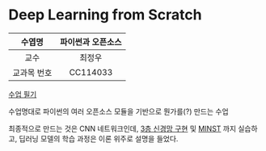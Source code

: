 # Deep Learning from Scratch

| 수엽명 | 파이썬과 오픈소스 |
| :--: | :--: |
| 교수 | 최정우 |
| 교과목 번호 | CC114033 |

[수업 필기](./note.md)

수업명대로 파이썬의 여러 오픈소스 모듈을 기반으로 뭔가를(?) 만드는 수업

최종적으로 만드는 것은 CNN 네트워크인데, [3층 신경망 구현](./handson/three_layer.py) 및 [MINST](./handson/load_minst.py) 까지 실습하고, 딥러닝 모델의 학습 과정은 이론 위주로 설명을 들었다.
